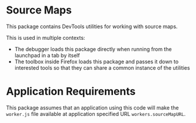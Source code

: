 # Source Maps

This package contains DevTools utilities for working with source maps.

This is used in multiple contexts:

* The debugger loads this package directly when running from the launchpad in a
  tab by itself
* The toolbox inside Firefox loads this package and passes it down to interested
  tools so that they can share a common instance of the utilities

# Application Requirements

This package assumes that an application using this code will make the
`worker.js` file available at application specified URL `workers.sourceMapURL`.
